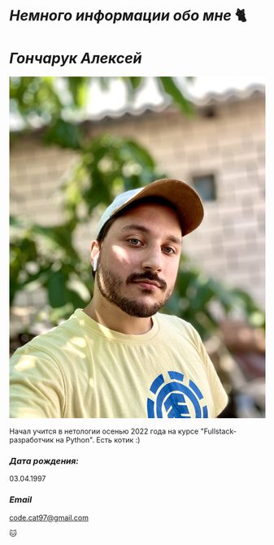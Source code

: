 # *_Немного информации обо мне_* 🐈

# _Гончарук Алексей_
![Alt text](me.jpeg)

Начал учится в нетологии осенью 2022 года на курсе "Fullstack-разработчик на Python". Есть котик :)
### *Дата рождения:*
03.04.1997
### *Email*
code.cat97@gmail.com

🐱